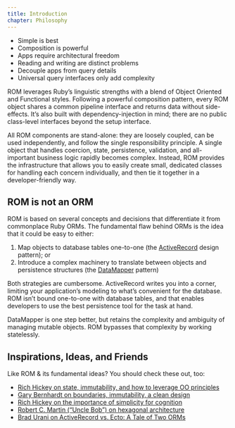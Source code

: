 ```yaml
---
title: Introduction
chapter: Philosophy
---
```


* Simple is best
* Composition is powerful
* Apps require architectural freedom
* Reading and writing are distinct problems
* Decouple apps from query details
* Universal query interfaces only add complexity

ROM leverages Ruby’s linguistic strengths with a blend of Object Oriented and
Functional styles. Following a powerful composition pattern, every ROM object
shares a common pipeline interface and returns data without side-effects. It’s
also built with dependency-injection in mind; there are no public class-level
interfaces beyond the setup interface.

All ROM components are stand-alone: they are loosely coupled, can be used
independently, and follow the single responsibility principle. A single object
that handles coercion, state, persistence, validation, and all-important
business logic rapidly becomes complex. Instead, ROM provides the infrastructure
that allows you to easily create small, dedicated classes for handling each
concern individually, and then tie it together in a developer-friendly way.

## ROM is not an ORM

ROM is based on several concepts and decisions that differentiate it from
commonplace Ruby ORMs. The fundamental flaw behind ORMs is the idea that it
could be easy to either:

1. Map objects to database tables one-to-one (the
   [ActiveRecord](https://en.wikipedia.org/wiki/Active_record_pattern) design
   pattern); or
2. Introduce a complex machinery to translate between objects and persistence
   structures (the
   [DataMapper](https://en.wikipedia.org/wiki/Data_mapper_pattern) pattern)

Both strategies are cumbersome. ActiveRecord writes you into a corner, limiting
your application’s modeling to what’s convenient for the database. ROM isn’t
bound one-to-one with database tables, and that enables developers to use the
best persistence tool for the task at hand.

DataMapper is one step better, but retains the complexity and ambiguity of
managing mutable objects. ROM bypasses that complexity by working statelessly.

## Inspirations, Ideas, and Friends

Like ROM & its fundamental ideas? You should check these out, too:

* [Rich Hickey on state, immutability, and how to leverage OO principles](http://www.infoq.com/presentations/Are-We-There-Yet-Rich-Hickey)
* [Gary Bernhardt on boundaries, immutability, a clean design](https://www.youtube.com/watch?v=yTkzNHF6rMs)
* [Rich Hickey on the importance of simplicity for cognition](https://www.youtube.com/watch?v=rI8tNMsozo0)
* [Robert C. Martin (“Uncle Bob”) on hexagonal architecture](https://www.youtube.com/watch?v=WpkDN78P884)
* [Brad Urani on ActiveRecord vs. Ecto: A Tale of Two ORMs](http://confreaks.tv/videos/railsconf2016-activerecord-vs-ecto-a-tale-of-two-orms)
